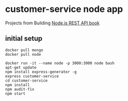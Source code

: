 customer-service node app
=========================
Projects from Building [Node.js REST API book](https://www.amazon.com/Building-Node-js-REST-API-Approach-ebook/dp/B07G34CXPQ/ref=sr_1_2?s=digital-text&ie=UTF8&qid=1539558417&sr=1-2&keywords=nodejs&dpID=41tSX0GBYvL&preST=_SY445_QL70_&dpSrc=srch)

initial setup
-------------

~~~~
docker pull mongo
docker pull node

docker run -it --name node -p 3000:3000 node bash
apt-get update
npm install express-generator -g
express customer-service
cd customer-service
npm install
npm audit-fix
npm start
~~~~
